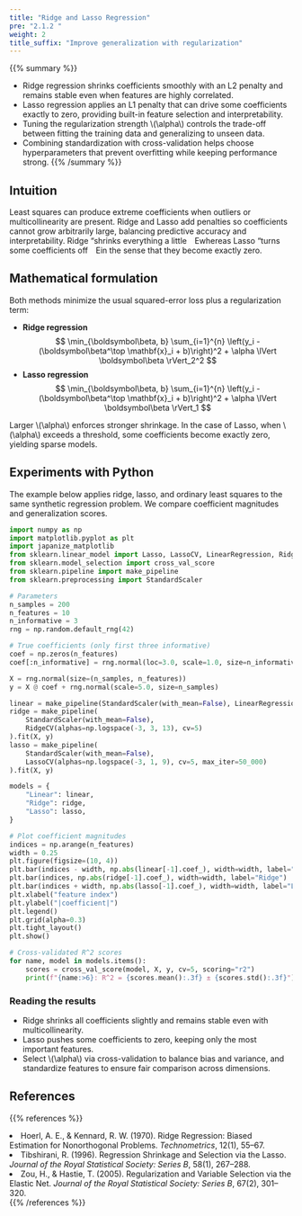 ```yaml
---
title: "Ridge and Lasso Regression"
pre: "2.1.2 "
weight: 2
title_suffix: "Improve generalization with regularization"
---
```


{{% summary %}}
- Ridge regression shrinks coefficients smoothly with an L2 penalty and remains stable even when features are highly correlated.
- Lasso regression applies an L1 penalty that can drive some coefficients exactly to zero, providing built-in feature selection and interpretability.
- Tuning the regularization strength \\(\alpha\\) controls the trade-off between fitting the training data and generalizing to unseen data.
- Combining standardization with cross-validation helps choose hyperparameters that prevent overfitting while keeping performance strong.
{{% /summary %}}

## Intuition
Least squares can produce extreme coefficients when outliers or multicollinearity are present. Ridge and Lasso add penalties so coefficients cannot grow arbitrarily large, balancing predictive accuracy and interpretability. Ridge “shrinks everything a little Ewhereas Lasso “turns some coefficients off Ein the sense that they become exactly zero.

## Mathematical formulation
Both methods minimize the usual squared-error loss plus a regularization term:

- **Ridge regression**
  $$
  \min_{\boldsymbol\beta, b} \sum_{i=1}^{n} \left(y_i - (\boldsymbol\beta^\top \mathbf{x}_i + b)\right)^2 + \alpha \lVert \boldsymbol\beta \rVert_2^2
  $$
- **Lasso regression**
  $$
  \min_{\boldsymbol\beta, b} \sum_{i=1}^{n} \left(y_i - (\boldsymbol\beta^\top \mathbf{x}_i + b)\right)^2 + \alpha \lVert \boldsymbol\beta \rVert_1
  $$

Larger \\(\alpha\\) enforces stronger shrinkage. In the case of Lasso, when \\(\alpha\\) exceeds a threshold, some coefficients become exactly zero, yielding sparse models.

## Experiments with Python
The example below applies ridge, lasso, and ordinary least squares to the same synthetic regression problem. We compare coefficient magnitudes and generalization scores.

```python
import numpy as np
import matplotlib.pyplot as plt
import japanize_matplotlib
from sklearn.linear_model import Lasso, LassoCV, LinearRegression, Ridge, RidgeCV
from sklearn.model_selection import cross_val_score
from sklearn.pipeline import make_pipeline
from sklearn.preprocessing import StandardScaler

# Parameters
n_samples = 200
n_features = 10
n_informative = 3
rng = np.random.default_rng(42)

# True coefficients (only first three informative)
coef = np.zeros(n_features)
coef[:n_informative] = rng.normal(loc=3.0, scale=1.0, size=n_informative)

X = rng.normal(size=(n_samples, n_features))
y = X @ coef + rng.normal(scale=5.0, size=n_samples)

linear = make_pipeline(StandardScaler(with_mean=False), LinearRegression()).fit(X, y)
ridge = make_pipeline(
    StandardScaler(with_mean=False),
    RidgeCV(alphas=np.logspace(-3, 3, 13), cv=5)
).fit(X, y)
lasso = make_pipeline(
    StandardScaler(with_mean=False),
    LassoCV(alphas=np.logspace(-3, 1, 9), cv=5, max_iter=50_000)
).fit(X, y)

models = {
    "Linear": linear,
    "Ridge": ridge,
    "Lasso": lasso,
}

# Plot coefficient magnitudes
indices = np.arange(n_features)
width = 0.25
plt.figure(figsize=(10, 4))
plt.bar(indices - width, np.abs(linear[-1].coef_), width=width, label="Linear")
plt.bar(indices, np.abs(ridge[-1].coef_), width=width, label="Ridge")
plt.bar(indices + width, np.abs(lasso[-1].coef_), width=width, label="Lasso")
plt.xlabel("feature index")
plt.ylabel("|coefficient|")
plt.legend()
plt.grid(alpha=0.3)
plt.tight_layout()
plt.show()

# Cross-validated R^2 scores
for name, model in models.items():
    scores = cross_val_score(model, X, y, cv=5, scoring="r2")
    print(f"{name:>6}: R^2 = {scores.mean():.3f} ± {scores.std():.3f}")
```

### Reading the results
- Ridge shrinks all coefficients slightly and remains stable even with multicollinearity.
- Lasso pushes some coefficients to zero, keeping only the most important features.
- Select \\(\alpha\\) via cross-validation to balance bias and variance, and standardize features to ensure fair comparison across dimensions.

## References
{{% references %}}
<li>Hoerl, A. E., &amp; Kennard, R. W. (1970). Ridge Regression: Biased Estimation for Nonorthogonal Problems. <i>Technometrics</i>, 12(1), 55–67.</li>
<li>Tibshirani, R. (1996). Regression Shrinkage and Selection via the Lasso. <i>Journal of the Royal Statistical Society: Series B</i>, 58(1), 267–288.</li>
<li>Zou, H., &amp; Hastie, T. (2005). Regularization and Variable Selection via the Elastic Net. <i>Journal of the Royal Statistical Society: Series B</i>, 67(2), 301–320.</li>
{{% /references %}}

